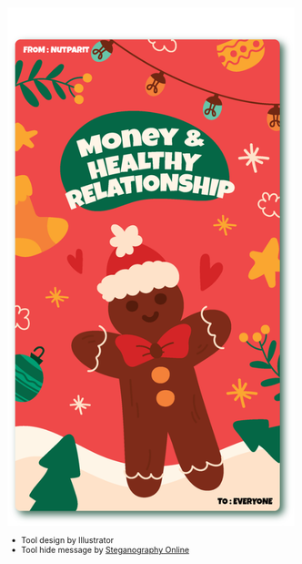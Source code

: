 ![card](E-card/merry.png)
  - Tool design by Illustrator
  - Tool hide message by [Steganography Online](https://stylesuxx.github.io/steganography/)
